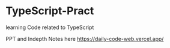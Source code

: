 # TypeScript-Pract
learning Code related to TypeScript

PPT and Indepth Notes here
https://daily-code-web.vercel.app/
